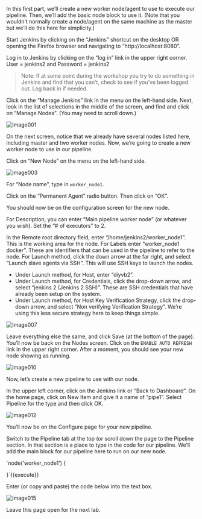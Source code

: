 In this first part, we’ll create a new worker node/agent to use to execute our pipeline. Then, we’ll add the basic node block to use it. (Note that you wouldn’t normally create a node/agent on the same machine as the master but we’ll do this here for simplicity.)

Start Jenkins by clicking on the “Jenkins” shortcut on the desktop OR opening the Firefox browser and navigating to “http://localhost:8080”.

Log in to Jenkins by clicking on the “log in” link in the upper right corner. User = jenkins2 and Password =
jenkins2

>Note: If at some point during the workshop you try to do something in Jenkins and find that you can’t, check to see if you’ve been logged out. Log back in if needed.

Click on the “Manage Jenkins” link in the menu on the left-hand side. Next, look in the list of selections in
the middle of the screen, and find and click on “Manage Nodes”. (You may need to scroll down.)

![image001](https://user-images.githubusercontent.com/558905/37634630-e1a84142-2bcd-11e8-9ead-3f185a6e8a17.jpg)

On the next screen, notice that we already have several nodes listed here, including master and two worker nodes. Now, we’re going to create a new worker node to use in our pipeline.

Click on “New Node” on the menu on the left-hand side.

![image003](https://user-images.githubusercontent.com/558905/37634631-e1b4d240-2bcd-11e8-8150-db4205da8a8c.jpg)

For “Node name”, type in `worker_node1`.

Click on the “Permanent Agent” radio button. Then click on “OK”.


You should now be on the configuration screen for the new node.

For Description, you can enter “Main pipeline worker node” (or whatever you wish).
Set the “# of executors” to 2.

In the Remote root directory field, enter “/home/jenkins2/worker_node1”. This is the working area for the node. For Labels enter “worker_node1 docker”. These are identifiers that can be used in the pipeline to refer to the node.
For Launch method, click the down arrow at the far right, and select “Launch slave agents via SSH”. This will use SSH
keys to launch the nodes.

* Under Launch method, for Host, enter “diyvb2”.
* Under Launch method, for Credentials, click the drop-down arrow, and select “jenkins 2 (Jenkins 2 SSH)”. These are SSH credentials that have already been setup on the system.
* Under Launch method, for Host Key Verification Strategy, click the drop-down arrow, and select “Non verifying Verification Strategy”. We’re using this less secure strategy here to keep things simple.

![image007](https://user-images.githubusercontent.com/558905/37634632-e1c1987c-2bcd-11e8-91ca-b74fa99d387e.png)

Leave everything else the same, and click Save (at the bottom of the page). You’ll now be back on the Nodes screen. Click on the `ENABLE AUTO REFRESH` link in the upper right corner. After a moment, you should see your new node showing as running.
 
![image010](https://user-images.githubusercontent.com/558905/37634633-e1d376be-2bcd-11e8-815b-8d18be147e99.png)
 
Now, let’s create a new pipeline to use with our node.

In the upper left corner, click on the Jenkins link or “Back to Dashboard”. On the home page, click on New Item and give it a name of “pipe1”. Select Pipeline for the type and then click OK.

![image012](https://user-images.githubusercontent.com/558905/37634634-e1e1a75c-2bcd-11e8-8957-90905d25a0c9.png)

You’ll now be on the Configure page for your new pipeline.

Switch to the Pipeline tab at the top (or scroll down the page to the Pipeline section. In that section is a place to type in the code for our pipeline. We’ll add the main block for our pipeline here to run on our new node.

`node('worker_node1') {

}`{{execute}}

Enter (or copy and paste) the code below into the text box.

![image015](https://user-images.githubusercontent.com/558905/37634636-e1fcb902-2bcd-11e8-8ca1-8df75a520159.png)

Leave this page open for the next lab.

